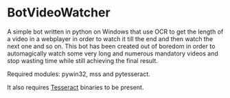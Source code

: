 # BotVideoWatcher
A simple bot written in python on Windows that use OCR to get the length of a video in a webplayer in order to watch it till the end and then watch the next one and so on.
This bot has been created out of boredom in order to automagically watch some very long and numerous mandatory videos and stop wasting time while still achieving the final result.

Required modules: pywin32, mss and pytesseract.

It also requires [Tesseract](https://github.com/tesseract-ocr/tesseract) binaries to be present.
